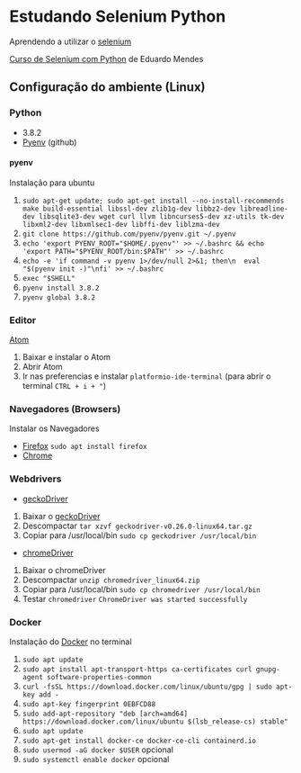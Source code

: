 # Estudando Selenium Python
Aprendendo a utilizar o [selenium](https://www.selenium.dev/projects/)

[Curso de Selenium com Python](https://dunossauro.github.io/curso-python-selenium/) de Eduardo Mendes

## Configuração do ambiente (Linux)

### Python
- 3.8.2
- [Pyenv](https://github.com/pyenv/pyenv) (github)

#### pyenv

Instalação para ubuntu

1. ```sudo apt-get update; sudo apt-get install --no-install-recommends make build-essential libssl-dev zlib1g-dev libbz2-dev libreadline-dev libsqlite3-dev wget curl llvm libncurses5-dev xz-utils tk-dev libxml2-dev libxmlsec1-dev libffi-dev liblzma-dev```
2. ```git clone https://github.com/pyenv/pyenv.git ~/.pyenv```
3. ```echo 'export PYENV_ROOT="$HOME/.pyenv"' >> ~/.bashrc && echo 'export PATH="$PYENV_ROOT/bin:$PATH"' >> ~/.bashrc```
4. ```echo -e 'if command -v pyenv 1>/dev/null 2>&1; then\n  eval "$(pyenv init -)"\nfi' >> ~/.bashrc```
5. ```exec "$SHELL"```
6. ```pyenv install 3.8.2```
7. ```pyenv global 3.8.2```

### Editor
[Atom](https://atom.io/)

1. Baixar e instalar o Atom
2. Abrir Atom
3. Ir nas preferencias e instalar ```platformio-ide-terminal``` (para abrir o terminal ```CTRL + i + "```)

### Navegadores (Browsers)
Instalar os Navegadores

- [Firefox](https://www.mozilla.org/pt-BR/firefox/new/) ```sudo apt install firefox```
- [Chrome](https://www.google.com/intl/pt-BR/chrome/)

### Webdrivers
- [geckoDriver](https://github.com/mozilla/geckodriver/releases/tag/v0.26.0)
1. Baixar o [geckoDriver](https://github.com/mozilla/geckodriver/releases/download/v0.26.0/geckodriver-v0.26.0-linux64.tar.gz)
2. Descompactar ```tar xzvf geckodriver-v0.26.0-linux64.tar.gz```
3. Copiar para /usr/local/bin ```sudo cp geckodriver /usr/local/bin```

- [chromeDriver](https://chromedriver.chromium.org/downloads)
1. Baixar o chromeDriver
2. Descompactar ```unzip chromedriver_linux64.zip```
3. Copiar para /usr/local/bin ```sudo cp chromedriver /usr/local/bin```
4. Testar ```chromedriver```
```ChromeDriver was started successfully```

### Docker
Instalação do [Docker](https://docs.docker.com/engine/install/ubuntu/) no terminal

1. ```sudo apt update```
2. ```sudo apt install apt-transport-https ca-certificates curl gnupg-agent software-properties-common```
3. ```curl -fsSL https://download.docker.com/linux/ubuntu/gpg | sudo apt-key add -```
4. ```sudo apt-key fingerprint 0EBFCD88```
5. ```sudo add-apt-repository "deb [arch=amd64] https://download.docker.com/linux/ubuntu $(lsb_release-cs) stable"```
6. ```sudo apt update```
7. ```sudo apt-get install docker-ce docker-ce-cli containerd.io```
8. ```sudo usermod -aG docker $USER``` opcional
9. ```sudo systemctl enable docker``` opcional

